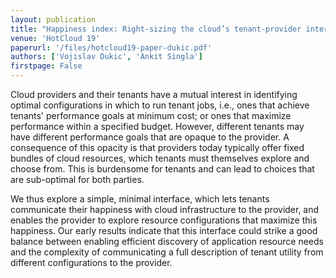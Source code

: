 ```yaml
---
layout: publication
title: "Happiness index: Right-sizing the cloud’s tenant-provider interface"
venue: 'HotCloud 19'
paperurl: '/files/hotcloud19-paper-dukic.pdf'
authors: ['Vojislav Dukic', 'Ankit Singla']
firstpage: False
---
```


Cloud providers and their tenants have a mutual interest in identifying optimal configurations in which to run tenant jobs, i.e., ones that achieve tenants' performance goals at minimum cost; or ones that maximize performance within a specified budget. However, different tenants may have different performance goals that are opaque to the provider. A consequence of this opacity is that providers today typically offer fixed bundles of cloud resources, which tenants must themselves explore and choose from. This is burdensome for tenants and can lead to choices that are sub-optimal for both parties.

We thus explore a simple, minimal interface, which lets tenants communicate their happiness with cloud infrastructure to the provider, and enables the provider to explore resource configurations that maximize this happiness. Our early results indicate that this interface could strike a good balance between enabling efficient discovery of application resource needs and the complexity of communicating a full description of tenant utility from different configurations to the provider.
